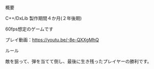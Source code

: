 概要

C++/DxLib 製作期間４か月(２年後期)

60fps想定のゲームです

プレイ動画：https://youtu.be/-8e-QXXgMhQ

ルール

敵を狙って、弾を当てて倒し、最後に生き残ったプレイヤーの勝利です。

